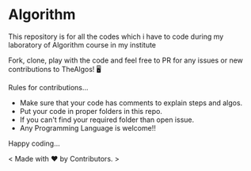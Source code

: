 # Algorithm

This repository is for all the codes which i have to code during my laboratory of Algorithm course in my institute 

Fork, clone, play with the code and feel free to PR for any issues or new contributions to TheAlgos! 🖥️ 

 
Rules for contributions...
 - Make sure that your code has comments to explain steps and algos.
 - Put your code in proper folders in this repo.
 - If you can't find your required folder than open issue.
 - Any Programming Language is welcome!!


Happy coding...
 
< Made with :heart: by Contributors. >
